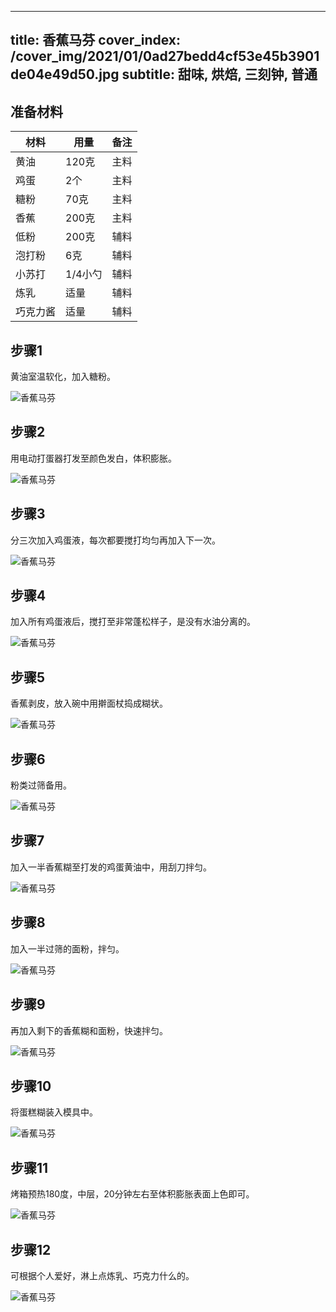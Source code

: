 
---
title: 香蕉马芬
cover_index: /cover_img/2021/01/0ad27bedd4cf53e45b3901de04e49d50.jpg
subtitle: 甜味, 烘焙, 三刻钟, 普通
---

## 准备材料

| 材料     | 用量 | 备注|
| ------- | ----- | --- |
| 黄油 | 120克| 主料 |
| 鸡蛋 | 2个| 主料 |
| 糖粉 | 70克| 主料 |
| 香蕉 | 200克| 主料 |
| 低粉 | 200克| 辅料 |
| 泡打粉 | 6克| 辅料 |
| 小苏打 | 1/4小勺| 辅料 |
| 炼乳 | 适量| 辅料 |
| 巧克力酱 | 适量| 辅料 |

## 步骤1

黄油室温软化，加入糖粉。

![香蕉马芬](https://i8.meishichina.com/attachment/recipe/201010/201010101944318.JPG?x-oss-process=style/p320) 

## 步骤2

用电动打蛋器打发至颜色发白，体积膨胀。

![香蕉马芬](https://i8.meishichina.com/attachment/recipe/201010/201010101944472.JPG?x-oss-process=style/p320) 

## 步骤3

分三次加入鸡蛋液，每次都要搅打均匀再加入下一次。

![香蕉马芬](https://i8.meishichina.com/attachment/recipe/201010/201010101945097.JPG?x-oss-process=style/p320) 

## 步骤4

加入所有鸡蛋液后，搅打至非常蓬松样子，是没有水油分离的。

![香蕉马芬](https://i8.meishichina.com/attachment/recipe/201010/201010101945238.JPG?x-oss-process=style/p320) 

## 步骤5

香蕉剥皮，放入碗中用擀面杖捣成糊状。

![香蕉马芬](https://i8.meishichina.com/attachment/recipe/201010/201010101945406.JPG?x-oss-process=style/p320) 

## 步骤6

粉类过筛备用。

![香蕉马芬](https://i8.meishichina.com/attachment/recipe/201010/201010101945532.JPG?x-oss-process=style/p320) 

## 步骤7

加入一半香蕉糊至打发的鸡蛋黄油中，用刮刀拌匀。

![香蕉马芬](https://i8.meishichina.com/attachment/recipe/201010/201010101946145.JPG?x-oss-process=style/p320) 

## 步骤8

加入一半过筛的面粉，拌匀。

![香蕉马芬](https://i8.meishichina.com/attachment/recipe/201010/201010101946320.JPG?x-oss-process=style/p320) 

## 步骤9

再加入剩下的香蕉糊和面粉，快速拌匀。

![香蕉马芬](https://i8.meishichina.com/attachment/recipe/201010/201010101949294.JPG?x-oss-process=style/p320) 

## 步骤10

将蛋糕糊装入模具中。

![香蕉马芬](https://i8.meishichina.com/attachment/recipe/201010/201010101949498.JPG?x-oss-process=style/p320) 

## 步骤11

烤箱预热180度，中层，20分钟左右至体积膨胀表面上色即可。

![香蕉马芬](https://i8.meishichina.com/attachment/recipe/201010/201010101950048.JPG?x-oss-process=style/p320) 

## 步骤12

可根据个人爱好，淋上点炼乳、巧克力什么的。

![香蕉马芬](https://i8.meishichina.com/attachment/recipe/201010/201010101950202.jpg?x-oss-process=style/p320) 


